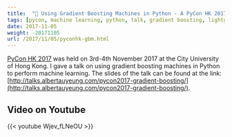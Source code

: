 ```yaml
---
title:  "🚀 Using Gradient Boosting Machines in Python - A PyCon HK 2017 Talk"
tags: [pycon, machine learning, python, talk, gradient boosting, lightgbm]
date: 2017-11-05
weight: -20171105
url: /2017/11/05/pyconhk-gbm.html
---
```


[PyCon HK 2017](http://pycon.hk/2017/) was held on 3rd-4th November 2017 at the City University of Hong Kong. I gave a talk on using gradient boosting machines in Python to perform machine learning. The slides of the talk can be found at the link: [http://talks.albertauyeung.com/pycon2017-gradient-boosting/](http://talks.albertauyeung.com/pycon2017-gradient-boosting/).

## Video on Youtube

{{< youtube Wjev_fLNeOU >}}
